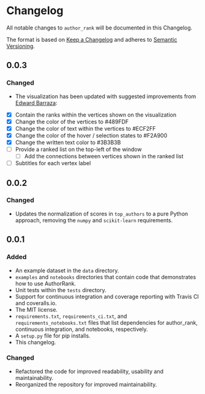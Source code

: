 # Changelog
All notable changes to `author_rank` will be documented in this Changelog.

The format is based on [Keep a Changelog](http://keepachangelog.com/en/1.0.0/) 
and adheres to [Semantic Versioning](http://semver.org/spec/v2.0.0.html).

## 0.0.3

### Changed 

- The visualization has been updated with suggested improvements 
from [Edward Barraza](https://github.com/edwardbarraza): 
* [x] Contain the ranks within the vertices shown on the visualization
* [x] Change the color of the vertices to #489FDF
* [x] Change the color of text within the vertices to #ECF2FF
* [x] Change the color of the hover / selection states to #F2A900
* [x] Change the written text color to #3B3B3B
* [ ] Provide a ranked list on the top-left of the window
    * [ ] Add the connections between vertices shown in the ranked list 
* [ ] Subtitles for each vertex label 

## 0.0.2

### Changed 

- Updates the normalization of scores in `top_authors` to a pure Python 
approach, removing the `numpy` and `scikit-learn` requirements. 

## 0.0.1

### Added
- An example dataset in the `data` directory.
- `examples` and `notebooks` directories that contain code that 
demonstrates how to use AuthorRank.
- Unit tests within the `tests` directory. 
- Support for continuous integration and coverage reporting with Travis CI 
and coveralls.io. 
- The MIT license.
- `requirements.txt`, `requirements_ci.txt`, and `requirements_notebooks.txt` 
files that list dependencies for author_rank, continuous integration, and
notebooks, respectively.
- A `setup.py` file for pip installs. 
- This changelog.

### Changed
- Refactored the code for improved readability, usability and maintainability. 
- Reorganized the repository for improved maintainability.

